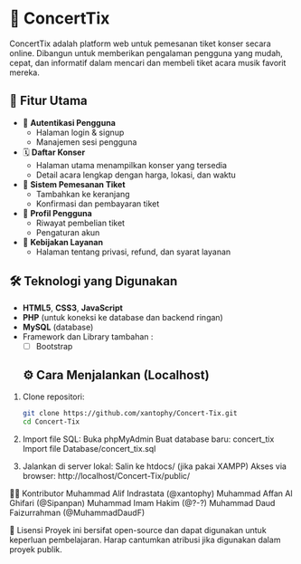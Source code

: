 # 🎫 ConcertTix

ConcertTix adalah platform web untuk pemesanan tiket konser secara online. Dibangun untuk memberikan pengalaman pengguna yang mudah, cepat, dan informatif dalam mencari dan membeli tiket acara musik favorit mereka.

## 🚀 Fitur Utama

- 🔐 **Autentikasi Pengguna**
  - Halaman login & signup
  - Manajemen sesi pengguna
- 🗓️ **Daftar Konser**
  - Halaman utama menampilkan konser yang tersedia
  - Detail acara lengkap dengan harga, lokasi, dan waktu
- 🛒 **Sistem Pemesanan Tiket**
  - Tambahkan ke keranjang
  - Konfirmasi dan pembayaran tiket
- 👤 **Profil Pengguna**
  - Riwayat pembelian tiket
  - Pengaturan akun
- 🧾 **Kebijakan Layanan**
  - Halaman tentang privasi, refund, dan syarat layanan

## 🛠️ Teknologi yang Digunakan

- **HTML5**, **CSS3**, **JavaScript**
- **PHP** (untuk koneksi ke database dan backend ringan)
- **MySQL** (database)
- Framework dan Library tambahan :
  - [ ] Bootstrap
 
  ## ⚙️ Cara Menjalankan (Localhost)

1. Clone repositori:
   ```bash
   git clone https://github.com/xantophy/Concert-Tix.git
   cd Concert-Tix

2. Import file SQL:
   Buka phpMyAdmin
   Buat database baru: concert_tix
   Import file Database/concert_tix.sql

3. Jalankan di server lokal:
   Salin ke htdocs/ (jika pakai XAMPP)
   Akses via browser: http://localhost/Concert-Tix/public/

🧑‍💻 Kontributor
Muhammad Alif Indrastata (@xantophy)
Muhammad Affan Al Ghifari (@Sipanpan)
Muhammad Imam Hakim (@?-?)
Muhammad Daud Faizurrahman (@MuhammadDaudF)

📄 Lisensi
Proyek ini bersifat open-source dan dapat digunakan untuk keperluan pembelajaran. Harap cantumkan atribusi jika digunakan dalam proyek publik.

